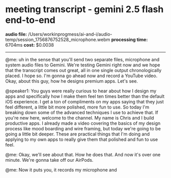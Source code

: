 # meeting transcript - gemini 2.5 flash end-to-end

**audio file:** /Users/workinprogmess/ai-and-i/audio-temp/session_1756876752528_microphone.webm
**processing time:** 6704ms
**cost:** $0.0038

---

@me: uh in the sense that you'll send two separate files, microphone and system audio files to Gemini. We're testing Gemini right now and we hope that the transcript comes out great, all in one single output chronologically placed. I hope so. I'm gonna go ahead now and record a YouTube video. Okay, about this guy, how he designs premium apps. Let's see.

@speaker1: You guys were really curious to hear about how I design my apps and specifically how I make them feel ten times better than the default iOS experience. I get a ton of compliments on my apps saying that they just feel different, a little bit more polished, more fun to use. So today I'm breaking down some of the advanced techniques I use to achieve that. If you're new here, welcome to the channel. My name is Chris and I build productive apps. I already made a video covering the basics of my design process like mood boarding and wire framing, but today we're going to be going a little bit deeper. These are practical things that I'm doing and applying to my own apps to really give them that polished and fun to use feel.

@me: Okay, we'll see about that. How he does that. And now it's over one minute. We're gonna take off our AirPods.

@me: Now it puts you, it records my microphone and
